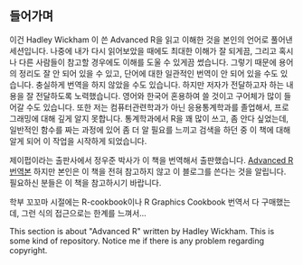 들어가며
--------

이건 Hadley Wickham 이 쓴 Advanced R을 읽고 이해한 것을 본인의 언어로 풀어낸 세션입니다. 나중에 내가 다시 읽어보았을 때에도 최대한 이해가 잘 되게끔, 그리고 혹시나 다른 사람들이 참고할 경우에도 이해를 도울 수 있게끔 썼습니다. 그렇기 때문에 용어의 정리도 잘 안 되어 있을 수 있고, 단어에 대한 일관적인 번역이 안 되어 있을 수도 있습니다. 충실하게 번역을 하지 않았을 수도 있습니다. 하지만 저자가 전달하고자 하는 내용을 잘 전달하도록 노력했습니다. 영어와 한국어 혼용하여 쓸 것이고 구어체가 많이 들어갈 수도 있습니다. 또한 저는 컴퓨터관련학과가 아닌 응용통계학과를 졸업해서, 프로그래밍에 대해 깊게 알지 못합니다. 통계학과에서 R을 꽤 많이 쓰고, 좀 안다 싶었는데, 일반적인 함수를 짜는 과정에 있어 좀 더 알 필요를 느끼고 검색을 하던 중 이 책에 대해 알게 되어 이 작업을 시작하게 되었습니다.

제이펍이라는 출판사에서 정우준 박사가 이 책을 번역해서 출판했습니다. [Advanced R 번역본](http://item.gmarket.co.kr/Item?goodscode=1371028995&pos_shop_cd=SH&pos_class_cd=111111111&pos_class_kind=T&keyword_order=advanced+r&keyword_seqno=18288091601&search_keyword=advanced+r) 하지만 본인은 이 책을 전혀 참고하지 않고 이 블로그를 쓴다는 것을 알립니다. 필요하신 분들은 이 책을 참고하시기 바랍니다.

학부 꼬꼬마 시절에는 R-cookbook이나 R Graphics Cookbook 번역서 다 구매했는데, 그런 식의 접근으로는 한계를 느껴서...

This section is about "Advanced R" written by Hadley Wickham. This is some kind of repository. Notice me if there is any problem regarding copyright.
